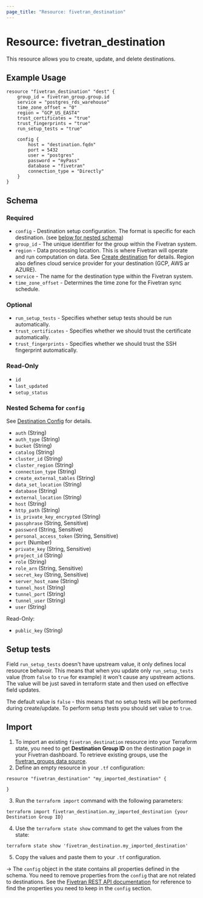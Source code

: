 ```yaml
---
page_title: "Resource: fivetran_destination"
---
```


# Resource: fivetran_destination

This resource allows you to create, update, and delete destinations.

## Example Usage

```hcl
resource "fivetran_destination" "dest" {
    group_id = fivetran_group.group.id
    service = "postgres_rds_warehouse"
    time_zone_offset = "0"
    region = "GCP_US_EAST4"
    trust_certificates = "true"
    trust_fingerprints = "true"
    run_setup_tests = "true"

    config {
        host = "destination.fqdn"
        port = 5432
        user = "postgres"
        password = "myPass"
        database = "fivetran"
        connection_type = "Directly"
    }
}
```

## Schema

### Required

- `config` - Destination setup configuration. The format is specific for each destination. (see [below for nested schema](#nestedblock--config))
- `group_id` - The unique identifier for the group within the Fivetran system.
- `region` - Data processing location. This is where Fivetran will operate and run computation on data. See [Create destination](https://fivetran.com/docs/rest-api/destinations#payloadparameters) for details. Region also defines cloud service provider for your destination (GCP, AWS ar AZURE). 
- `service` - The name for the destination type within the Fivetran system.
- `time_zone_offset` - Determines the time zone for the Fivetran sync schedule.

### Optional

- `run_setup_tests` - Specifies whether setup tests should be run automatically.
- `trust_certificates` - Specifies whether we should trust the certificate automatically.
- `trust_fingerprints` - Specifies whether we should trust the SSH fingerprint automatically.

### Read-Only

- `id` 
- `last_updated` 
- `setup_status`

<a id="nestedblock--config"></a>
### Nested Schema for `config`

See [Destination Config](https://fivetran.com/docs/rest-api/destinations/config) for details.

- `auth` (String)
- `auth_type` (String)
- `bucket` (String)
- `catalog` (String)
- `cluster_id` (String)
- `cluster_region` (String)
- `connection_type` (String)
- `create_external_tables` (String)
- `data_set_location` (String)
- `database` (String)
- `external_location` (String)
- `host` (String)
- `http_path` (String)
- `is_private_key_encrypted` (String)
- `passphrase` (String, Sensitive)
- `password` (String, Sensitive)
- `personal_access_token` (String, Sensitive)
- `port` (Number)
- `private_key` (String, Sensitive)
- `project_id` (String)
- `role` (String)
- `role_arn` (String, Sensitive)
- `secret_key` (String, Sensitive)
- `server_host_name` (String)
- `tunnel_host` (String)
- `tunnel_port` (String)
- `tunnel_user` (String)
- `user` (String)

Read-Only:

- `public_key` (String)

## Setup tests

Field `run_setup_tests` doesn't have upstream value, it only defines local resource behavoir. This means that when you update only `run_setup_tests` value (from `false` to `true` for example) it won't cause any upstream actions. The value will be just saved in terraform state and then used on effective field updates.

The default value is `false` - this means that no setup tests will be performed during create/update. To perform setup tests you should set value to `true`.

## Import

1. To import an existing `fivetran_destination` resource into your Terraform state, you need to get **Destination Group ID** on the destination page in your Fivetran dashboard.
To retrieve existing groups, use the [fivetran_groups data source](/docs/data-sources/groups).
2. Define an empty resource in your `.tf` configuration:

```hcl
resource "fivetran_destination" "my_imported_destination" {

}
```

3. Run the `terraform import` command with the following parameters:

```
terraform import fivetran_destination.my_imported_destination {your Destination Group ID}
```

4. Use the `terraform state show` command to get the values from the state:

```
terraform state show 'fivetran_destination.my_imported_destination'
```
5. Copy the values and paste them to your `.tf` configuration.

-> The `config` object in the state contains all properties defined in the schema. You need to remove properties from the `config` that are not related to destinations. See the [Fivetran REST API documentation](https://fivetran.com/docs/rest-api/destinations/config) for reference to find the properties you need to keep in the `config` section.